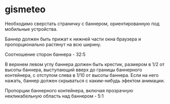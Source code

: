 # gismeteo

Необходимо сверстать страничку с баннером, ориентированную под мобильные устройства.

Баннер должен быть прижат к нижней части окна браузера и пропорционально растянут на всю ширину.

Соотношение сторон баннера - 32:5

В верхнем левом углу баннера должен быть крестик, размером в 1/2 от высоты баннера, выступающий вверх до границы баннерного контейнера, с отступом слева в 1/10 от высоты баннера. Если на него нажать, баннер должен скрываться с каким-нибудь эфектом анимации.

Пропорции баннерного контейнера, включая прозрачную некликабельную область над баннером - 5:1
